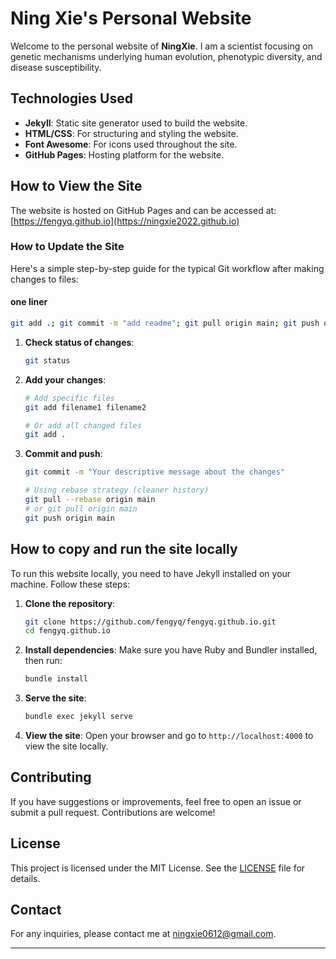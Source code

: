 # Ning Xie's Personal Website

Welcome to the personal website of **NingXie**. I am a scientist focusing on genetic mechanisms underlying human evolution, phenotypic diversity, and disease susceptibility.

## Technologies Used

- **Jekyll**: Static site generator used to build the website.
- **HTML/CSS**: For structuring and styling the website.
- **Font Awesome**: For icons used throughout the site.
- **GitHub Pages**: Hosting platform for the website.

## How to View the Site

The website is hosted on GitHub Pages and can be accessed at: [https://fengyq.github.io](https://ningxie2022.github.io)

### How to Update the Site
Here's a simple step-by-step guide for the typical Git workflow after making changes to files:
#### one liner
```bash
git add .; git commit -m "add readme"; git pull origin main; git push origin main
```

1. **Check status of changes**:
   ```bash
   git status
   ```

2. **Add your changes**:
   ```bash
   # Add specific files
   git add filename1 filename2

   # Or add all changed files
   git add .
   ```

3. **Commit and push**:
   ```bash
   git commit -m "Your descriptive message about the changes"

   # Using rebase strategy (cleaner history)
   git pull --rebase origin main
   # or git pull origin main
   git push origin main
   ```

## How to copy and run the site locally

To run this website locally, you need to have Jekyll installed on your machine. Follow these steps:

1. **Clone the repository**:
   ```bash
   git clone https://github.com/fengyq/fengyq.github.io.git
   cd fengyq.github.io
   ```

2. **Install dependencies**:
   Make sure you have Ruby and Bundler installed, then run:
   ```bash
   bundle install
   ```

3. **Serve the site**:
   ```bash
   bundle exec jekyll serve
   ```

4. **View the site**:
   Open your browser and go to `http://localhost:4000` to view the site locally.



## Contributing

If you have suggestions or improvements, feel free to open an issue or submit a pull request. Contributions are welcome!

## License

This project is licensed under the MIT License. See the [LICENSE](LICENSE) file for details.

## Contact

For any inquiries, please contact me at [ningxie0612@gmail.com](mailto:ningxie0612@gmail.com).

---